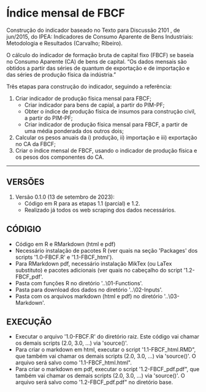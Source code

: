# Índice mensal de FBCF

Construção do indicador baseado no Texto para Discussão 2101 , de jun/2015, do IPEA: Indicadores de Consumo Aparente 
de Bens Industriais: Metodologia e Resultados (Carvalho; Ribeiro).

O cálculo do indicador de formação bruta de capital fixo (FBCF) se baseia no Consumo Aparente (CA) de bens de 
capital. “Os dados mensais são obtidos a partir das séries de quantum de exportação e de importação e das séries 
de produção física da indústria.”

Três etapas para construção do indicador, seguindo a referência:
1. Criar indicador de produção física mensal para FBCF;
   - Criar indicador para bens de capial, a partir do PIM-PF;
   - Obter o índice de produção física de insumos para construção civil, a partir do PIM-PF;
   - Criar indicador de produção física mensal para FBCF, a partir de uma média ponderada dos outros dois;
3. Calcular os pesos anuais da i) produção, ii) importação e iii) exportação no CA da FBCF;
4. Criar o índice mensal de FBCF, usando o indicador de produção física e os pesos dos componentes do CA.

***

## VERSÕES
1. Versão 0.1.0 (13 de setembro de 2023):
   - Código em R para as etapas 1.1 (parcial) e 1.2.
   - Realizado já todos os web scraping dos dados necessários.

## CÓDIGIO
- Código em R e RMarkdown (html e pdf)
- Necessário instalação de pacotes R (ver quais na seção 'Packages' dos scripts '1.0-FBCF.R' e '1.1-FBCF_html').
- Para RMarkdown pdf, necessário instalação MikTex (ou LaTex substituto) e pacotes adicionais (ver quais no 
  cabeçalho do script '1.2-FBCF_pdf'.
- Pasta com funções R no diretório '..\01-Functions'.
- Pasta para download dos dados no diretório '..\02-Inputs'.
- Pasta com os arquivos markdown (html e pdf) no diretório '..\03-Markdown'.

## EXECUÇÃO 
- Executar o arquivo '1.0-FBCF.R' do diretório raiz.
  Este código vai chamar os demais scripts (2.0, 3.0, ...) via 'source()'.
- Para criar o markdown em html, executar o script '1.1-FBCF_html.RMD", que também vai chamar os demais scripts 
  (2.0, 3.0, ...) via 'source()'. O arquivo será salvo como '1.1-FBCF_html.html".
- Para criar o markdown em pdf, executar o script '1.2-FBCF_pdf.pdf", que também vai chamar os demais scripts 
  (2.0, 3.0, ...) via 'source()'. O arquivo será salvo como '1.2-FBCF_pdf.pdf" no diretório base.





